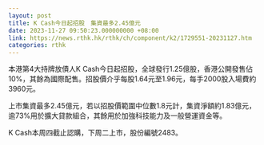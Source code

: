 ```yaml
---
layout: post
title: K Cash今日起招股　集資最多2.45億元
date: 2023-11-27 09:50:23.000000000 +08:00
link: https://news.rthk.hk/rthk/ch/component/k2/1729551-20231127.htm
categories: rthk
---
```


本港第4大持牌放債人K Cash今日起招股，全球發行1.25億股，香港公開發售佔10%，其餘為國際配售。招股價介乎每股1.64元至1.96元，每手2000股入場費約3960元。

上市集資最多2.45億元，若以招股價範圍中位數1.8元計，集資淨額約1.83億元，逾73%用於擴大貸款組合，其餘用於加強科技能力及一般營運資金等。

K Cash本周四截止認購，下周二上市，股份編號2483。
